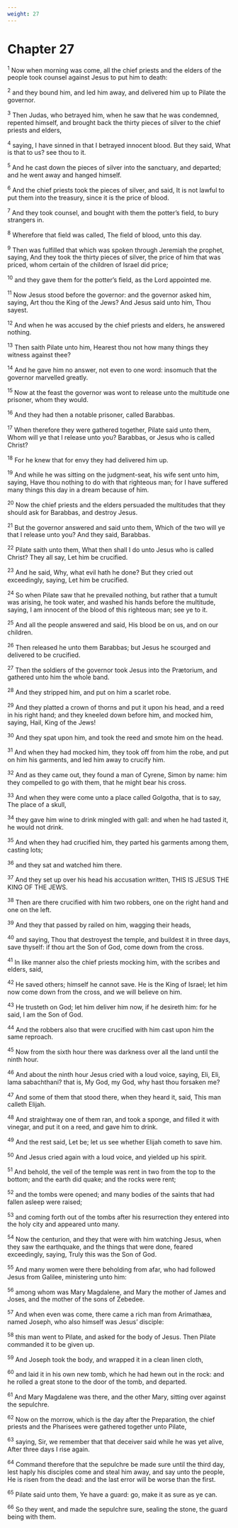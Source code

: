 ```yaml
---
weight: 27
---
```


# Chapter 27

<sup>1</sup> Now when morning was come, all the chief priests and the elders of the people took counsel against Jesus to put him to death: 

<sup>2</sup> and they bound him, and led him away, and delivered him up to Pilate the governor. 

<sup>3</sup> Then Judas, who betrayed him, when he saw that he was condemned, repented himself, and brought back the thirty pieces of silver to the chief priests and elders, 

<sup>4</sup> saying, I have sinned in that I betrayed innocent blood. But they said, What is that to us? see thou to it. 

<sup>5</sup> And he cast down the pieces of silver into the sanctuary, and departed; and he went away and hanged himself. 

<sup>6</sup> And the chief priests took the pieces of silver, and said, It is not lawful to put them into the treasury, since it is the price of blood. 

<sup>7</sup> And they took counsel, and bought with them the potter’s field, to bury strangers in. 

<sup>8</sup> Wherefore that field was called, The field of blood, unto this day. 

<sup>9</sup> Then was fulfilled that which was spoken through Jeremiah the prophet, saying, And they took the thirty pieces of silver, the price of him that was priced, whom certain of the children of Israel did price; 

<sup>10</sup> and they gave them for the potter’s field, as the Lord appointed me. 

<sup>11</sup> Now Jesus stood before the governor: and the governor asked him, saying, Art thou the King of the Jews? And Jesus said unto him, Thou sayest. 

<sup>12</sup> And when he was accused by the chief priests and elders, he answered nothing. 

<sup>13</sup> Then saith Pilate unto him, Hearest thou not how many things they witness against thee? 

<sup>14</sup> And he gave him no answer, not even to one word: insomuch that the governor marvelled greatly. 

<sup>15</sup> Now at the feast the governor was wont to release unto the multitude one prisoner, whom they would. 

<sup>16</sup> And they had then a notable prisoner, called Barabbas. 

<sup>17</sup> When therefore they were gathered together, Pilate said unto them, Whom will ye that I release unto you? Barabbas, or Jesus who is called Christ? 

<sup>18</sup> For he knew that for envy they had delivered him up. 

<sup>19</sup> And while he was sitting on the judgment-seat, his wife sent unto him, saying, Have thou nothing to do with that righteous man; for I have suffered many things this day in a dream because of him. 

<sup>20</sup> Now the chief priests and the elders persuaded the multitudes that they should ask for Barabbas, and destroy Jesus. 

<sup>21</sup> But the governor answered and said unto them, Which of the two will ye that I release unto you? And they said, Barabbas. 

<sup>22</sup> Pilate saith unto them, What then shall I do unto Jesus who is called Christ? They all say, Let him be crucified. 

<sup>23</sup> And he said, Why, what evil hath he done? But they cried out exceedingly, saying, Let him be crucified. 

<sup>24</sup> So when Pilate saw that he prevailed nothing, but rather that a tumult was arising, he took water, and washed his hands before the multitude, saying, I am innocent of the blood of this righteous man; see ye to it. 

<sup>25</sup> And all the people answered and said, His blood be on us, and on our children. 

<sup>26</sup> Then released he unto them Barabbas; but Jesus he scourged and delivered to be crucified. 

<sup>27</sup> Then the soldiers of the governor took Jesus into the Prætorium, and gathered unto him the whole band. 

<sup>28</sup> And they stripped him, and put on him a scarlet robe. 

<sup>29</sup> And they platted a crown of thorns and put it upon his head, and a reed in his right hand; and they kneeled down before him, and mocked him, saying, Hail, King of the Jews! 

<sup>30</sup> And they spat upon him, and took the reed and smote him on the head. 

<sup>31</sup> And when they had mocked him, they took off from him the robe, and put on him his garments, and led him away to crucify him. 

<sup>32</sup> And as they came out, they found a man of Cyrene, Simon by name: him they compelled to go with them, that he might bear his cross. 

<sup>33</sup> And when they were come unto a place called Golgotha, that is to say, The place of a skull, 

<sup>34</sup> they gave him wine to drink mingled with gall: and when he had tasted it, he would not drink. 

<sup>35</sup> And when they had crucified him, they parted his garments among them, casting lots; 

<sup>36</sup> and they sat and watched him there. 

<sup>37</sup> And they set up over his head his accusation written, THIS IS JESUS THE KING OF THE JEWS. 

<sup>38</sup> Then are there crucified with him two robbers, one on the right hand and one on the left. 

<sup>39</sup> And they that passed by railed on him, wagging their heads, 

<sup>40</sup> and saying, Thou that destroyest the temple, and buildest it in three days, save thyself: if thou art the Son of God, come down from the cross. 

<sup>41</sup> In like manner also the chief priests mocking him, with the scribes and elders, said, 

<sup>42</sup> He saved others; himself he cannot save. He is the King of Israel; let him now come down from the cross, and we will believe on him. 

<sup>43</sup> He trusteth on God; let him deliver him now, if he desireth him: for he said, I am the Son of God. 

<sup>44</sup> And the robbers also that were crucified with him cast upon him the same reproach. 

<sup>45</sup> Now from the sixth hour there was darkness over all the land until the ninth hour. 

<sup>46</sup> And about the ninth hour Jesus cried with a loud voice, saying, Eli, Eli, lama sabachthani? that is, My God, my God, why hast thou forsaken me? 

<sup>47</sup> And some of them that stood there, when they heard it, said, This man calleth Elijah. 

<sup>48</sup> And straightway one of them ran, and took a sponge, and filled it with vinegar, and put it on a reed, and gave him to drink. 

<sup>49</sup> And the rest said, Let be; let us see whether Elijah cometh to save him. 

<sup>50</sup> And Jesus cried again with a loud voice, and yielded up his spirit. 

<sup>51</sup> And behold, the veil of the temple was rent in two from the top to the bottom; and the earth did quake; and the rocks were rent; 

<sup>52</sup> and the tombs were opened; and many bodies of the saints that had fallen asleep were raised; 

<sup>53</sup> and coming forth out of the tombs after his resurrection they entered into the holy city and appeared unto many. 

<sup>54</sup> Now the centurion, and they that were with him watching Jesus, when they saw the earthquake, and the things that were done, feared exceedingly, saying, Truly this was the Son of God. 

<sup>55</sup> And many women were there beholding from afar, who had followed Jesus from Galilee, ministering unto him: 

<sup>56</sup> among whom was Mary Magdalene, and Mary the mother of James and Joses, and the mother of the sons of Zebedee. 

<sup>57</sup> And when even was come, there came a rich man from Arimathæa, named Joseph, who also himself was Jesus’ disciple: 

<sup>58</sup> this man went to Pilate, and asked for the body of Jesus. Then Pilate commanded it to be given up. 

<sup>59</sup> And Joseph took the body, and wrapped it in a clean linen cloth, 

<sup>60</sup> and laid it in his own new tomb, which he had hewn out in the rock: and he rolled a great stone to the door of the tomb, and departed. 

<sup>61</sup> And Mary Magdalene was there, and the other Mary, sitting over against the sepulchre. 

<sup>62</sup> Now on the morrow, which is the day after the Preparation, the chief priests and the Pharisees were gathered together unto Pilate, 

<sup>63</sup> saying, Sir, we remember that that deceiver said while he was yet alive, After three days I rise again. 

<sup>64</sup> Command therefore that the sepulchre be made sure until the third day, lest haply his disciples come and steal him away, and say unto the people, He is risen from the dead: and the last error will be worse than the first. 

<sup>65</sup> Pilate said unto them, Ye have a guard: go, make it as sure as ye can. 

<sup>66</sup> So they went, and made the sepulchre sure, sealing the stone, the guard being with them. 


